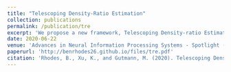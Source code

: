 ```yaml
---
title: "Telescoping Density-Ratio Estimation"
collection: publications
permalink: /publication/tre
excerpt: 'We propose a new framework, Telescoping Density-ratio Estimation (TRE), that enables the estimation of ratios between highly dissimilar densities in high-dimensional spaces.'
date: 2020-06-22
venue: 'Advances in Neural Information Processing Systems - Spotlight (top 4% of submissions)'
paperurl: 'http://benrhodes26.github.io/files/tre.pdf'
citation: 'Rhodes, B., Xu, K., and Gutmann, M. (2020). Telescoping Density-Ratio Estimation. In Advances in Neural Information Processing Systems'
---
```

